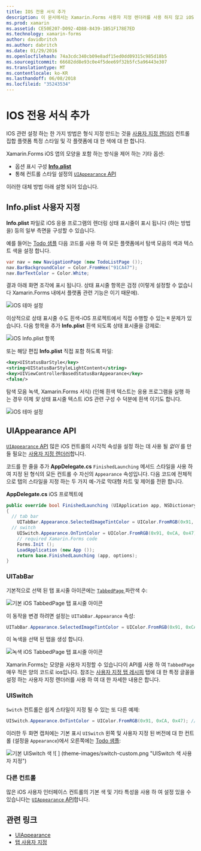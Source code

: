 ```yaml
---
title: IOS 전용 서식 추가
description: 이 문서에서는 Xamarin.Forms 사용자 지정 렌더러를 사용 하지 않고 iOS 특정 모양을 설정 하는 방법에 설명 합니다.
ms.prod: xamarin
ms.assetid: CE50E207-D092-4D88-8439-1B51F178E7ED
ms.technology: xamarin-forms
author: davidbritch
ms.author: dabritch
ms.date: 01/29/2016
ms.openlocfilehash: 74a3cdc340cb09e8adf15ed0dd09315c985d18b5
ms.sourcegitcommit: 66682dd8e93c0e4f5dee69f32b5fc5a96443e307
ms.translationtype: MT
ms.contentlocale: ko-KR
ms.lasthandoff: 06/08/2018
ms.locfileid: "35243534"
---
```

# <a name="adding-ios-specific-formatting"></a>IOS 전용 서식 추가

IOS 관련 설정 하는 한 가지 방법은 형식 지정 만드는 것을 [사용자 지정 렌더러](~/xamarin-forms/app-fundamentals/custom-renderer/index.md) 컨트롤 집합 플랫폼 특정 스타일 및 각 플랫폼에 대 한 색에 대 한 합니다.

Xamarin.Forms iOS 앱의 모양을 포함 하는 방식을 제어 하는 기타 옵션:

* 옵션 표시 구성 [ **Info.plist**](#info-plist)
* 통해 컨트롤 스타일 설정의 [ `UIAppearance` API](#uiappearance)

이러한 대체 방법 아래 설명 되어 있습니다.

<a name="info-plist"/>

## <a name="customizing-infoplist"></a>Info.plist 사용자 지정

**Info.plist** 파일로 iOS 응용 프로그램의 렌더링 상태 표시줄이 표시 됩니다 (하는 방법을) 등의 일부 측면을 구성할 수 있습니다.

예를 들어는 [Todo 샘플](https://developer.xamarin.com/samples/xamarin-forms/Todo/) 다음 코드를 사용 하 여 모든 플랫폼에서 탐색 모음의 색과 텍스트 색을 설정 합니다.

```csharp
var nav = new NavigationPage (new TodoListPage ());
nav.BarBackgroundColor = Color.FromHex("91CA47");
nav.BarTextColor = Color.White;
```

결과 아래 화면 조각에 표시 됩니다. 상태 표시줄 항목은 검정 (이렇게 설정할 수 없습니다 Xamarin.Forms 내에서 플랫폼 관련 기능은 이기 때문에).

![](theme-images/status-default-sml.png "iOS 테마 설정")

이상적으로 상태 표시줄 수도 흰색-iOS 프로젝트에서 직접 수행할 수 있는 म 문제가 있습니다. 다음 항목을 추가 **Info.plist** 흰색 되도록 상태 표시줄을 강제로:

![](theme-images/info-plist.png "iOS Info.plist 항목")

또는 해당 편집 **Info.plist** 직접 포함 하도록 파일:

```xml
<key>UIStatusBarStyle</key>
<string>UIStatusBarStyleLightContent</string>
<key>UIViewControllerBasedStatusBarAppearance</key>
<false/>
```

탐색 모음 녹색, Xamarin.Forms 서식) (인해 흰색 텍스트는 응용 프로그램을 실행 하는 경우 이제 *및* 상태 표시줄 텍스트 iOS 관련 구성 수 덕분에 흰색 이기도 합니다.

![](theme-images/status-white-sml.png "iOS 테마 설정")

<a name="uiappearance"/>

## <a name="uiappearance-api"></a>UIAppearance API

[ `UIAppearance` API](~/ios/user-interface/ios-ui/introduction-to-the-appearance-api.md) 많은 iOS 컨트롤의 시각적 속성을 설정 하는 데 사용 될 *없이* 를 만들 필요는 [사용자 지정 렌더러](~/xamarin-forms/app-fundamentals/custom-renderer/index.md)합니다.

코드를 한 줄을 추가 **AppDelegate.cs** `FinishedLaunching` 메서드 스타일을 사용 하 여 지정 된 형식의 모든 컨트롤 수 자신의 `Appearance` 속성입니다. 다음 코드에 전체적으로 탭의 스타일을 지정 하는 두 가지 예-가로 막대형 차트 및 제어를 전환 합니다.

**AppDelegate.cs** iOS 프로젝트에

```csharp
public override bool FinishedLaunching (UIApplication app, NSDictionary options)
{
  // tab bar
    UITabBar.Appearance.SelectedImageTintColor = UIColor.FromRGB(0x91, 0xCA, 0x47); // green
  // switch
    UISwitch.Appearance.OnTintColor = UIColor.FromRGB(0x91, 0xCA, 0x47); // green
    // required Xamarin.Forms code
    Forms.Init ();
    LoadApplication (new App ());
    return base.FinishedLaunching (app, options);
}
```

### <a name="uitabbar"></a>UITabBar

기본적으로 선택 된 탭 표시줄 아이콘에는 [ `TabbedPage` ](~/xamarin-forms/app-fundamentals/navigation/tabbed-page.md) 파란색 수:

![](theme-images/tabbar-default.png "기본 iOS TabbedPage 탭 표시줄 아이콘")

이 동작을 변경 하려면 설정는 `UITabBar.Appearance` 속성:

```csharp
UITabBar.Appearance.SelectedImageTintColor = UIColor.FromRGB(0x91, 0xCA, 0x47); // green
```

이 녹색을 선택 된 탭을 생성 합니다.

![](theme-images/tabbar-custom.png "녹색 iOS TabbedPage 탭 표시줄 아이콘")

Xamarin.Forms는 모양을 사용자 지정할 수 있습니다이 API를 사용 하 여 `TabbedPage` 매우 적은 양의 코드로 ios입니다. 참조는 [사용자 지정 탭 레시피](https://developer.xamarin.com/recipes/cross-platform/xamarin-forms/ios/customize-tabs/) 탭에 대 한 특정 글꼴을 설정 하는 사용자 지정 렌더러를 사용 하 여 대 한 자세한 내용은 합니다.

### <a name="uiswitch"></a>UISwitch

`Switch` 컨트롤은 쉽게 스타일이 지정 될 수 있는 또 다른 예제:

```csharp
UISwitch.Appearance.OnTintColor = UIColor.FromRGB(0x91, 0xCA, 0x47); // green
```

이러한 두 화면 캡처에는 기본 표시 `UISwitch` 왼쪽 및 사용자 지정 된 버전에 대 한 컨트롤 (설정을 `Appearance`)에서 오른쪽에는 [Todo 샘플](https://developer.xamarin.com/samples/xamarin-forms/Todo/):

![](theme-images/switch-default.png "기본 UISwitch 색") ![ ] (theme-images/switch-custom.png "UISwitch 색 사용자 지정")

### <a name="other-controls"></a>다른 컨트롤

많은 iOS 사용자 인터페이스 컨트롤의 기본 색 및 기타 특성을 사용 하 여 설정 있을 수 있습니다는 [ `UIAppearance` API](~/ios/user-interface/ios-ui/introduction-to-the-appearance-api.md)합니다.



## <a name="related-links"></a>관련 링크

- [UIAppearance](~/ios/user-interface/ios-ui/introduction-to-the-appearance-api.md)
- [탭 사용자 지정](https://developer.xamarin.com/recipes/cross-platform/xamarin-forms/ios/customize-tabs/)

